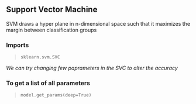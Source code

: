 ## Support Vector Machine

SVM draws a hyper plane in n-dimensional space such that it maximizes the margin between classification groups

### Imports
> ```sklearn.svm.SVC```


*We can try changing few paprameters in the SVC to alter the accuracy*

### To get a list of all parameters
> ```model.get_params(deep=True)```